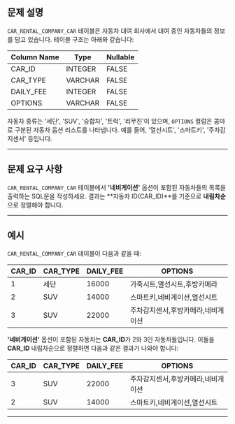 ## 문제 설명

`CAR_RENTAL_COMPANY_CAR` 테이블은 자동차 대여 회사에서 대여 중인 자동차들의 정보를 담고 있습니다. 테이블 구조는 아래와 같습니다:

| Column Name | Type     | Nullable |
|-------------|----------|----------|
| CAR_ID      | INTEGER  | FALSE    |
| CAR_TYPE    | VARCHAR  | FALSE    |
| DAILY_FEE   | INTEGER  | FALSE    |
| OPTIONS     | VARCHAR  | FALSE    |

자동차 종류는 '세단', 'SUV', '승합차', '트럭', '리무진'이 있으며, `OPTIONS` 컬럼은 콤마로 구분된 자동차 옵션 리스트를 나타냅니다. 예를 들어, '열선시트', '스마트키', '주차감지센서' 등입니다.

---

## 문제 요구 사항

`CAR_RENTAL_COMPANY_CAR` 테이블에서 **'네비게이션'** 옵션이 포함된 자동차들의 목록을 출력하는 SQL문을 작성하세요. 결과는 **자동차 ID(CAR_ID)**를 기준으로 **내림차순**으로 정렬해야 합니다.

---

## 예시

`CAR_RENTAL_COMPANY_CAR` 테이블이 다음과 같을 때:

| CAR_ID | CAR_TYPE | DAILY_FEE | OPTIONS                                         |
|--------|----------|-----------|------------------------------------------------|
| 1      | 세단     | 16000     | 가죽시트,열선시트,후방카메라                    |
| 2      | SUV      | 14000     | 스마트키,네비게이션,열선시트                    |
| 3      | SUV      | 22000     | 주차감지센서,후방카메라,네비게이션              |

**'네비게이션'** 옵션이 포함된 자동차는 **CAR_ID**가 2와 3인 자동차들입니다. 이들을 **CAR_ID** 내림차순으로 정렬하면 다음과 같은 결과가 나와야 합니다:

| CAR_ID | CAR_TYPE | DAILY_FEE | OPTIONS                                         |
|--------|----------|-----------|------------------------------------------------|
| 3      | SUV      | 22000     | 주차감지센서,후방카메라,네비게이션              |
| 2      | SUV      | 14000     | 스마트키,네비게이션,열선시트                    |

---
